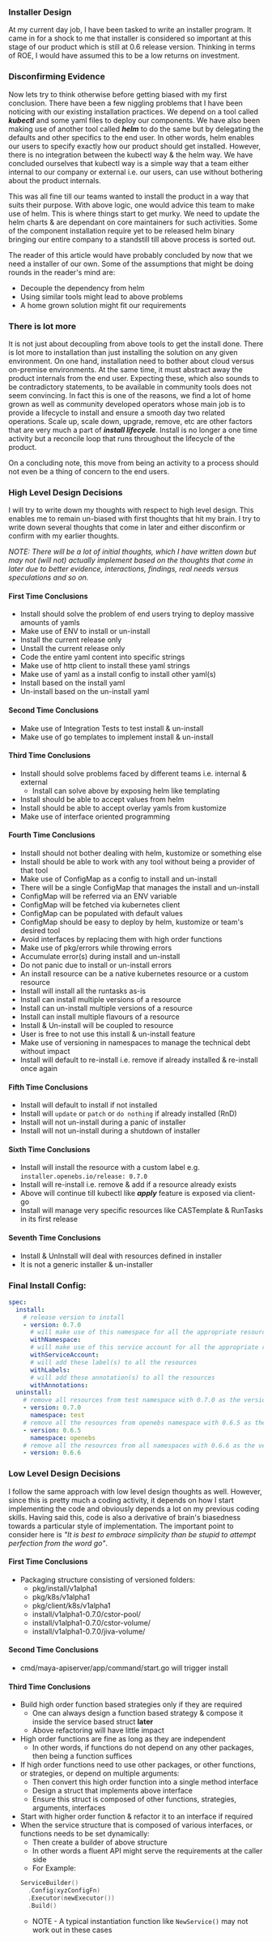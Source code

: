 ### Installer Design
At my current day job, I have been tasked to write an installer program. It came in for a shock to me that installer is 
considered so important at this stage of our product which is still at 0.6 release version. Thinking in terms of ROE, I 
would have assumed this to be a low returns on investment.

### Disconfirming Evidence
Now lets try to think otherwise before getting biased with my first conclusion. There have been a few niggling problems 
that I have been noticing with our existing installation practices. We depend on a tool called _**kubectl**_ and some 
yaml files to deploy our components. We have also been making use of another tool called _**helm**_ to do the same but 
by delegating the defaults and other specifics to the end user. In other words, helm enables our users to specify 
exactly how our product should get installed. However, there is no integration between the kubectl way & the helm way. 
We have concluded ourselves that kubectl way is a simple way that a team either internal to our company or external 
i.e. our users, can use without bothering about the product internals.

This was all fine till our teams wanted to install the product in a way that suits their purpose. With above logic, one
would advice this team to make use of helm. This is where things start to get murky. We need to update the helm charts & are
dependant on core maintainers for such activities. Some of the component installation require yet to be released helm binary
bringing our entire company to a standstill till above process is sorted out.

The reader of this article would have probably concluded by now that we need a installer of our own. Some of the assumptions
that might be doing rounds in the reader's mind are:
- Decouple the dependency from helm
- Using similar tools might lead to above problems
- A home grown solution might fit our requirements

### There is lot more
It is not just about decoupling from above tools to get the install done. There is lot more to installation than just 
installing the solution on any given environment. On one hand, installation need to bother about cloud versus on-premise
environments. At the same time, it must abstract away the product internals from the end user. Expecting these, which also
sounds to be contradictory statements, to be available in community tools does not seem convincing. In fact this is one of
the reasons, we find a lot of home grown as well as community developed  operators whose main job is to provide a lifecycle
to install and ensure a smooth day two related operations. Scale up, scale  down, upgrade, remove, etc are other factors 
that are very much a part of _**install lifecycle**_. Install is no longer a one time activity but a reconcile loop that 
runs throughout the lifecycle of the product.

On a concluding note, this move from being an activity to a process should not even be a thing of concern to the end users.

### High Level Design Decisions
I will try to write down my thoughts with respect to high level design. This enables me to remain un-biased with first
thoughts that hit my brain. I try to write down several thoughts that come in later and either disconfirm or confirm with my earlier thoughts. 

_NOTE: There will be a lot of initial thoughts, which I have written down but may not (will not) actually implement based on
the thoughts that come in later due to better evidence, interactions, findings, real needs versus speculations and so on._

#### First Time Conclusions
- Install should solve the problem of end users trying to deploy massive amounts of yamls
- Make use of ENV to install or un-install
- Install the current release only
- Unstall the current release only
- Code the entire yaml content into specific strings
- Make use of http client to install these yaml strings
- Make use of yaml as a install config to install other yaml(s)
- Install based on the install yaml
- Un-install based on the un-install yaml

#### Second Time Conclusions
- Make use of Integration Tests to test install & un-install
- Make use of go templates to implement install & un-install

#### Third Time Conclusions
- Install should solve problems faced by different teams i.e. internal & external
  - Install can solve above by exposing helm like templating
- Install should be able to accept values from helm
- Install should be able to accept overlay yamls from kustomize
- Make use of interface oriented programming

#### Fourth Time Conclusions
- Install should not bother dealing with helm, kustomize or something else
- Install should be able to work with any tool without being a provider of that tool
- Make use of ConfigMap as a config to install and un-install
- There will be a single ConfigMap that manages the install and un-install
- ConfigMap will be referred via an ENV variable
- ConfigMap will be fetched via kubernetes client
- ConfigMap can be populated with default values
- ConfigMap should be easy to deploy by helm, kustomize or team's desired tool
- Avoid interfaces by replacing them with high order functions
- Make use of pkg/errors while throwing errors
- Accumulate error(s) during install and un-install
- Do not panic due to install or un-install errors
- An install resource can be a native kubernetes resource or a custom resource
- Install will install all the runtasks as-is
- Install can install multiple versions of a resource
- Install can un-install multiple versions of a resource
- Install can install multiple flavours of a resource
- Install & Un-install will be coupled to resource
- User is free to not use this install & un-install feature
- Make use of versioning in namespaces to manage the technical debt without impact
- Install will default to re-install i.e. remove if already installed & re-install once again

#### Fifth Time Conclusions
- Install will default to install if not installed
- Install will `update` or `patch` or `do nothing` if already installed (RnD)
- Install will not un-install during a panic of installer
- Install will not un-install during a shutdown of installer

#### Sixth Time Conclusions
- Install will install the resource with a custom label e.g. `installer.openebs.io/release: 0.7.0`
- Install will re-install i.e. remove & add if a resource already exists
- Above will continue till kubectl like _**apply**_ feature is exposed via client-go
- Install will manage very specific resources like CASTemplate & RunTasks in its first release

#### Seventh Time Conclusions
- Install & UnInstall will deal with resources defined in installer
- It is not a generic installer & un-installer

### Final Install Config:
```yaml
spec:
  install:
    # release version to install
    - version: 0.7.0
      # will make use of this namespace for all the appropriate resources
      withNamespace:
      # will make use of this service account for all the appropriate resources
      withServiceAccount:
      # will add these label(s) to all the resources
      withLabels:
      # will add these annotation(s) to all the resources
      withAnnotations:
  uninstall:
    # remove all resources from test namespace with 0.7.0 as the version
    - version: 0.7.0
      namespace: test
    # remove all the resources from openebs namespace with 0.6.5 as the version
    - version: 0.6.5
      namespace: openebs
    # remove all the resources from all namespaces with 0.6.6 as the version
    - version: 0.6.6
```

### Low Level Design Decisions
I follow the same approach with low level design thoughts as well. However, since this is pretty much a coding activity, it
depends on how I start implementing the code and obviously depends a lot on my previous coding skills. Having said this, 
code is also a derivative of brain's biasedness towards a particular style of implementation. The important point to 
consider here is _"It is best to embrace simplicity than be stupid to attempt perfection from the word go"_.

#### First Time Conclusions
- Packaging structure consisting of versioned folders:
  - pkg/install/v1alpha1
  - pkg/k8s/v1alpha1
  - pkg/client/k8s/v1alpha1
  - install/v1alpha1-0.7.0/cstor-pool/
  - install/v1alpha1-0.7.0/cstor-volume/
  - install/v1alpha1-0.7.0/jiva-volume/

#### Second Time Conclusions
- cmd/maya-apiserver/app/command/start.go will trigger install

#### Third Time Conclusions
- Build high order function based strategies only if they are required
  - One can always design a function based strategy & compose it inside the service based struct **later**
  - Above refactoring will have little impact
- High order functions are fine as long as they are independent
  - In other words, if functions do not depend on any other packages, then being a function suffices
- If high order functions need to use other packages, or other functions, or strategies, or depend on multiple arguments:
  - Then convert this high order function into a single method interface
  - Design a struct that implements above interface
  - Ensure this struct is composed of other functions, strategies, arguments, interfaces
- Start with higher order function & refactor it to an interface if required
- When the service structure that is composed of various interfaces, or functions needs to be set dynamically:
  - Then create a builder of above structure
  - In other words a fluent API might serve the requirements at the caller side
  - For Example: 
  ```go
  ServiceBuilder()
    .Config(xyzConfigFn)
    .Executor(newExecutor())
    .Build()
  ```
  - NOTE - A typical instantiation function like `NewService()` may not work out in these cases
